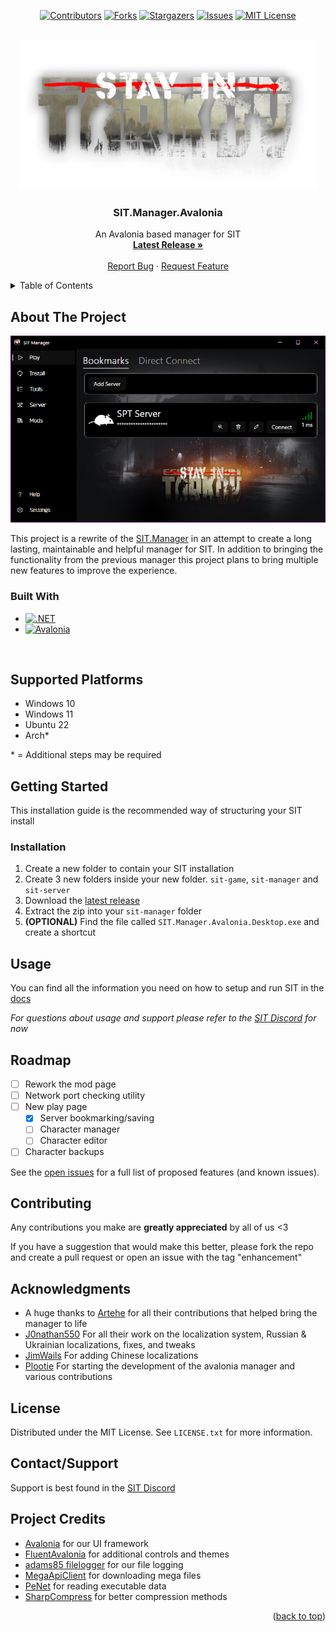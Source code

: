 <a name="readme-top"></a>

<!-- PROJECT SHIELDS -->
<div align="center">
  
  [![Contributors][contributors-shield]][contributors-url]
  [![Forks][forks-shield]][forks-url]
  [![Stargazers][stars-shield]][stars-url]
  [![Issues][issues-shield]][issues-url]
  [![MIT License][license-shield]][license-url]
</div>


<!-- PROJECT LOGO -->
<br />
<div align="center">
  <a href="https://github.com/stayintarkov/SIT.Manager.Avalonia">
    <img src="SIT.Manager/Assets/sit-logo-5.png" alt="Logo" height="240">
  </a>

<h3 align="center">SIT.Manager.Avalonia</h3>

  <p align="center">
    An Avalonia based manager for SIT
    <br />
    <a href="https://github.com/stayintarkov/SIT.Manager.Avalonia/releases/latest"><strong>Latest Release »</strong></a>
    <br />
    <br />
    <a href="https://github.com/stayintarkov/SIT.Manager.Avalonia/issues">Report Bug</a>
    ·
    <a href="https://github.com/stayintarkov/SIT.Manager.Avalonia/issues">Request Feature</a>
  </p>
</div>



<!-- TABLE OF CONTENTS -->
<details>
  <summary>Table of Contents</summary>
  <ol>
    <li>
      <a href="#about-the-project">About The Project</a>
      <ul>
        <li><a href="#built-with">Built With</a></li>
      </ul>
    </li>
    <li>
      <a href="#getting-started">Getting Started</a>
      <ul>
        <li><a href="#installation">Installation</a></li>
      </ul>
    </li>
    <li><a href="#usage">Usage</a></li>
    <li><a href="#roadmap">Roadmap</a></li>
    <li><a href="#contributing">Contributing</a></li>
    <li><a href="#acknowledgments">Acknowledgments</a></li>
    <li><a href="#license">License</a></li>
    <li><a href="#contactsupport">Contact</a></li>
  </ol>
</details>



<!-- ABOUT THE PROJECT -->
## About The Project

![Project Screen Shot][project-image]

This project is a rewrite of the [SIT.Manager](https://github.com/stayintarkov/SIT.Manager) in an attempt to create a long lasting, maintainable and helpful manager for SIT. In addition to bringing the functionality from the previous manager this project plans to bring multiple new features to improve the experience.



### Built With

* [![.NET][dotnet-shield]][dotnet-site]
* [![Avalonia][avalonia-shield]][avalonia-repo]

<br>

## Supported Platforms

* Windows 10
* Windows 11
* Ubuntu 22
 * Arch*

 \* = Additional steps may be required

<!-- GETTING STARTED -->
## Getting Started

This installation guide is the recommended way of structuring your SIT install

### Installation

1. Create a new folder to contain your SIT installation
2. Create 3 new folders inside your new folder. `sit-game`, `sit-manager` and `sit-server`
3. Download the [latest release](https://github.com/stayintarkov/SIT.Manager.Avalonia/releases/latest)
4. Extract the zip into your `sit-manager` folder
5. <b>(OPTIONAL)</b> Find the file called `SIT.Manager.Avalonia.Desktop.exe` and create a shortcut


<!-- USAGE -->
## Usage

You can find all the information you need on how to setup and run SIT in the [docs](https://docs.stayintarkov.com)

_For questions about usage and support please refer to the [SIT Discord](https://discord.gg/f4CN4n3nP2) for now_


<!-- ROADMAP -->
## Roadmap

- [ ] Rework the mod page
- [ ] Network port checking utility
- [ ] New play page
    - [x] Server bookmarking/saving
    - [ ] Character manager
    - [ ] Character editor
- [ ] Character backups

See the [open issues](https://github.com/stayintarkov/SIT.Manager.Avalonia/issues) for a full list of proposed features (and known issues).


<!-- CONTRIBUTING -->
## Contributing

Any contributions you make are **greatly appreciated** by all of us <3

If you have a suggestion that would make this better, please fork the repo and create a pull request or open an issue with the tag "enhancement"


<!-- ACKNOWLEDGMENTS -->
## Acknowledgments

* A huge thanks to [Artehe](https://github.com/artehe) for all their contributions that helped bring the manager to life
* [J0nathan550](https://github.com/J0nathan550) For all their work on the localization system, Russian & Ukrainian localizations, fixes, and tweaks
* [JimWails](https://github.com/JimWails) For adding Chinese localizations
* [Plootie](https://github.com/Plootie) For starting the development of the avalonia manager and various contributions


<!-- LICENSE -->
## License

Distributed under the MIT License. See `LICENSE.txt` for more information.


<!-- CONTACT -->
## Contact/Support

Support is best found in the [SIT Discord](https://discord.gg/f4CN4n3nP2)


<!-- Credits -->
## Project Credits
* [Avalonia](https://avaloniaui.net/) for our UI framework
* [FluentAvalonia](https://github.com/amwx/FluentAvalonia) for additional controls and themes
* [adams85 filelogger](https://github.com/adams85/filelogger) for our file logging
* [MegaApiClient](https://github.com/gpailler/MegaApiClient) for downloading mega files
* [PeNet](https://github.com/secana/PeNet) for reading executable data
* [SharpCompress](https://github.com/adamhathcock/sharpcompress) for better compression methods


<p align="right">(<a href="#readme-top">back to top</a>)</p>


<!-- MARKDOWN LINKS & IMAGES -->
<!-- https://www.markdownguide.org/basic-syntax/#reference-style-links -->
[contributors-shield]: https://img.shields.io/github/contributors/stayintarkov/SIT.Manager.Avalonia.svg?style=for-the-badge
[contributors-url]: https://github.com/stayintarkov/SIT.Manager.Avalonia/graphs/contributors

[forks-shield]: https://img.shields.io/github/forks/stayintarkov/SIT.Manager.Avalonia.svg?style=for-the-badge
[forks-url]: https://github.com/stayintarkov/SIT.Manager.Avalonia/network/members

[stars-shield]: https://img.shields.io/github/stars/stayintarkov/SIT.Manager.Avalonia.svg?style=for-the-badge
[stars-url]: https://github.com/stayintarkov/SIT.Manager.Avalonia/stargazers

[issues-shield]: https://img.shields.io/github/issues/stayintarkov/SIT.Manager.Avalonia.svg?style=for-the-badge
[issues-url]: https://github.com/stayintarkov/SIT.Manager.Avalonia/issues

[license-shield]: https://img.shields.io/github/license/stayintarkov/SIT.Manager.Avalonia.svg?style=for-the-badge
[license-url]: https://github.com/stayintarkov/SIT.Manager.Avalonia/blob/master/LICENSE.txt

[project-image]: images/manager-sc.png

[avalonia-repo]: https://github.com/AvaloniaUI/Avalonia
[avalonia-shield]: https://img.shields.io/badge/Avalonia-8b44ac?style=for-the-badge

[dotnet-site]: https://dotnet.microsoft.com/en-us/
[dotnet-shield]: https://img.shields.io/badge/dotnet-512BD4?style=for-the-badge&logo=dotnet&logoColor=white
